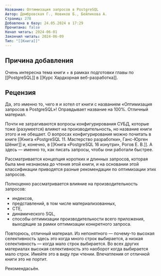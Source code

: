 ```yaml
---
Название: Оптимизация запросов в PostgreSQL
Автор: Домбровская Г., Новиков Б., Бейликова А.
Страниц: 278
Добавлена в базу: 24.05.2024 в 17:29
Прочитана: false
Начал читать: 2024-06-01
Закончил читать: 2024-06-09
Тип: "[[Книга]]"
---
```

## Причина добавления

Очень интересна тема книги + в рамках подготовки главы по [[PostgreSQL]] в [[Курс Хардкорная веб-разработка]].

## Рецензия

Да, это именно то, чего я и хотел от книги с названием «Оптимизация запросов в PostgreSQL»! Оправдывает название на 100%. Отличный материал.

Почти не затрагиваются вопросы конфигурирования СУБД, которые тоже (разумеется) влияют на производительность, но название книги этого и не обещает. О вопросах конфигурирования можно почитать в книге [[Книга «PostgreSQL 11. Мастерство разработки», Ганс-Юрген Шёниг]] и, конечно, в [[Книга «PostgreSQL 16 изнутри», Рогов Е. В.]]. А здесь — именно то, как писать запросы, чтобы они работали быстрее.

Рассматривается концепция коротких и длинных запросов, которая была мне незнакома до чтения этой книги, и на основании этой классификации приводятся разные рекомендации по оптимизации этих запросов.

Полноценно рассматривается влияние на производительность запросов:

- индексов,
- представлений, в том числе материализованных,
- CTE,
- динамического SQL,
- способы оптимизации производительности всего приложения, выходящие за рамки оптимизации конкретного запроса.

Повторюсь, отличный материал. Из непонятного — почему-то высокая селективность здесь это когда много строк выбирается, а низкая селективность — когда мало строк выбирается. Во всех других материалах высокая селективность это наоборот когда выбирается мало строк. Имейте это в виду при чтении. Впечатления от отличной книги это не портит.

Рекомендасьён.